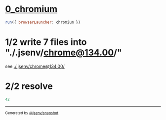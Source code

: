 # [0_chromium](../../inlining_dev.test.mjs#L20)

```js
run({ browserLauncher: chromium })
```

# 1/2 write 7 files into "./.jsenv/chrome@134.00/"

see [./.jsenv/chrome@134.00/](./.jsenv/chrome@134.00/)

# 2/2 resolve

```js
42
```

---

<sub>
  Generated by <a href="https://github.com/jsenv/core/tree/main/packages/tooling/snapshot">@jsenv/snapshot</a>
</sub>

